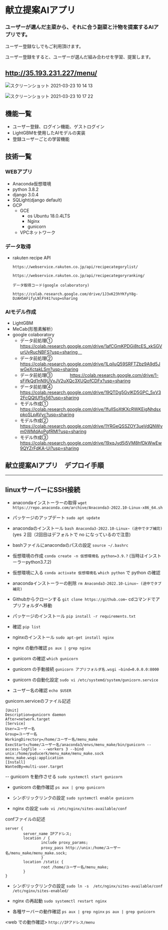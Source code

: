 # 献立提案AIアプリ

### ユーザーが選んだ主菜から、それに合う副菜と汁物を提案するAIアプリです。

ユーザー登録なしでもご利用頂けます。

ユーザー登録をすると、ユーザーが選んだ組み合わせを学習、提案します。

## http://35.193.231.227/menu/

![スクリーンショット 2021-03-23 10 14 13](https://user-images.githubusercontent.com/60164700/112081723-786b9000-8bc7-11eb-80a8-d80adad86b3f.png)

![スクリーンショット 2021-03-23 10 17 22](https://user-images.githubusercontent.com/60164700/112081784-989b4f00-8bc7-11eb-9482-5312e30abcc1.png)



## 機能一覧
- ユーザー登録、ログイン機能、ゲストログイン
- LightGBMを使用したAIモデルの実装
- 登録ユーザーごとの学習機能

## 技術一覧
### WEBアプリ
- Anaconda仮想環境
- python 3.8.2
- django 3.0.4
- SQLight(django default)
- GCP
  - GCE
    - os Ubuntu 18.0.4LTS
    - Nginx
    - gunicorn
  - VPCネットワーク

### データ取得
- rakuten recipe API

      https://webservice.rakuten.co.jp/api/recipecategorylist/

      https://webservice.rakuten.co.jp/api/recipecategoryranking/

      データ取得コード(google colaboratory)

      https://colab.research.google.com/drive/1J3xK23hYKfyY8g-DzAH5AFifyLNlFV41?usp=sharing

### AIモデル作成
- LightGBM
- MeCab(形態素解析）
- google colaboratory
   - データ前処理①　　　　https://colab.research.google.com/drive/1afCGmKPDGi8tcES_xkSGVurUvRucNBFS?usp=sharing　
   - データ前処理②　　　　https://colab.research.google.com/drive/1LqiluQ59SRFTZbz9A9d5JwGeXctakLSm?usp=sharing
   - データ前処理③　　　　https://colab.research.google.com/drive/1-sFifkQd1nN9UVxJV2uXQc3XUQofCDFx?usp=sharing
   - データ前処理④　　　　https://colab.research.google.com/drive/19QTDg5GvlKD5GPC_5xV32FcQQtUf5s56?usp=sharing
   - モデル作成①　　　　https://colab.research.google.com/drive/1fulISoXtKXcRWKEigNhdsxpkoSLpAVyc?usp=sharing
   - モデル作成②　　　　https://colab.research.google.com/drive/1YRGeQSSZOY3ueVdQNWvm0WMdAoPgfRMI?usp=sharing
   - モデル作成③　　　　https://colab.research.google.com/drive/19xqJyd5j5VM8hfDkWwEw9QYZrFdKA-Ui?usp=sharing



## 献立提案AIアプリ　デプロイ手順

---

## linuxサーバーにSSH接続
- anacondaインストーラーの取得
`wget https://repo.anaconda.com/archive/Anaconda3-2022.10-Linux-x86_64.sh`

- パッケージのアップデート
`sudo apt update`

- anacondaのインストール
`bash Anaconda3-2022.10-Linux~ (途中でタブ補完) `
(yes ２回（2回目はデフォルトで no になっているので注意)

- bashファイルにanacondaのパスの設定
`source ~/.bashrc`

- 仮想環境の作成
`conda create -n 仮想環境名 python=3.9.?`
(当時はインストーラーpython3.7.2)

- 仮想環境に入る
`conda activate 仮想環境名`
`which python` で python の確認

- anacondaインストーラーの削除
`rm Anaconda3-2022.10-Linux~ (途中でタブ補完)`

- Githubからクローンする
`git clone https://github.com~`
cdコマンドでアプリフォルダへ移動

- パッケージのインストール
`pip install -r requirements.txt`
- 確認
`pip list`

- nginxのインストール
`sudo apt-get install nginx`

- nginx の動作確認
`ps aux | grep nginx`

- gunicorn の確認
`which gunicorn`

- gunicorn の手動接続
`gunicorn アプリフォルダ名.wsgi —bind=0.0.0.0:8000`

- gunicorn の自動化設定
`sudo vi /etc/systemd/system/gunicorn.service`
- ユーザー名の確認
`echo $USER`

gunicorn.serviceのファイル記述
```
[Unit]
Description=gunicorn daemon
After=network.target
[Service]
User=ユーザー名
Group=ユーザー名
WorkingDirectory=/home/ユーザー名/menu_make
ExecStart=/home/ユーザー名/anaconda3/envs/menu_make/bin/gunicorn --access-logfile - --workers 3 --bind unix:/home/puducerk/menu_make/menu_make.sock menu_make.wsgi:application
[Install]
WantedBy=multi-user.target
```


-- gunicorn を動作させる
`sudo systemctl start gunicorn`

- gunicorn の動作確認
`ps aux | grep gunicorn`

- シンボリックリンクの設定
`sudo systemctl enable gunicorn`

- nginx の設定
`sudo vi /etc/nginx/sites-available/conf`

confファイルの記述
```
server {
        server_name IPアドレス;
        location / {
                include proxy_params;
                proxy_pass http://unix:/home/ユーザー名/menu_make/menu_make.sock;
                }
        location /static {
                root /home/ユーザー名/menu_make;
        }
}
```

- シンボリックリンクの設定
`sudo ln -s  /etc/nginx/sites-available/conf /etc/nginx/sites-enabled/`

-  nginx の再起動
`sudo systemctl restart nginx`

- 各種サーバーの動作確認
`ps aux | grep nginx`
`ps aux | grep gunicorn`

<web での動作確認>
`http://IPアドレス/menu`
